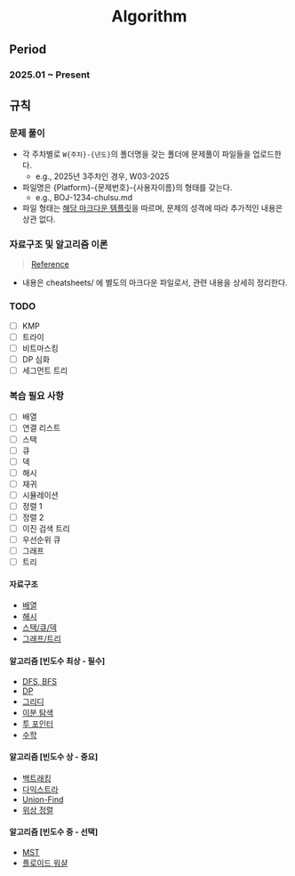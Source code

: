 <h1 align="center">Algorithm</h1>

## Period

### 2025.01 ~ Present

## 규칙

### 문제 풀이

- 각 주차별로 `W{주차}-{년도}`의 폴더명을 갖는 폴더에 문제풀이 파일들을 업로드한다.
  - e.g., 2025년 3주차인 경우, W03-2025
- 파일명은 {Platform}-{문제번호}-{사용자이름}의 형태를 갖는다.
  - e.g., BOJ-1234-chulsu.md
- 파일 형태는 [해당 마크다운 템플릿](./docs/solved-problem.md)을 따르며, 문제의 성격에 따라 추가적인 내용은 상관 없다.

### 자료구조 및 알고리즘 이론

> [Reference](https://blog.encrypted.gg/category/강좌/실전%20알고리즘?page=2)

- 내용은 cheatsheets/ 에 별도의 마크다운 파일로서, 관련 내용을 상세히 정리한다.

### TODO

- [ ] KMP
- [ ] 트라이
- [ ] 비트마스킹
- [ ] DP 심화
- [ ] 세그먼트 트리

### 복습 필요 사항

- [ ] 배열
- [ ] 연결 리스트
- [ ] 스택
- [ ] 큐
- [ ] 덱
- [ ] 해시
- [ ] 재귀
- [ ] 시뮬레이션
- [ ] 정렬 1
- [ ] 정렬 2
- [ ] 이진 검색 트리
- [ ] 우선순위 큐
- [ ] 그래프
- [ ] 트리

#### 자료구조

- [배열](./cheatsheets/array.md)
- [해시](./cheatsheets/hash.md)
- [스택/큐/덱](./cheatsheets/stack-queue-deque.md)
- [그래프/트리](./cheatsheets/graph_tree.md)

#### 알고리즘 [빈도수 최상 - 필수]

- [DFS, BFS](./cheatsheets/dfs-bfs.md)
- [DP](./cheatsheets/dp.md)
- [그리디](./cheatsheets/greedy.md)
- [이분 탐색](./cheatsheets/binary-search.md)
- [투 포인터](./cheatsheets/two-pointer.md)
- [수학](./cheatsheets/math.md)

#### 알고리즘 [빈도수 상 - 중요]

- [백트래킹](./cheatsheets/backtracking.md)
- [다익스트라](./cheatsheets/dijkstra.md)
- [Union-Find](./cheatsheets/union-find.md)
- [위상 정렬](./cheatsheets/topological-sort.md)

#### 알고리즘 [빈도수 중 - 선택]

- [MST](./cheatsheets/mst.md)
- [플로이드 워샬](./cheatsheets/floyd.md)
